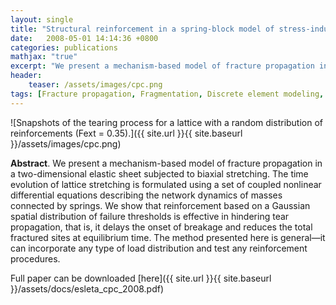 ```yaml
---
layout: single
title: "Structural reinforcement in a spring-block model of stress-induced fracture propagation"
date:   2008-05-01 14:14:36 +0800
categories: publications
mathjax: "true"
excerpt: "We present a mechanism-based model of fracture propagation in a two-dimensional elastic sheet subjected to biaxial stretching."
header:
	teaser: /assets/images/cpc.png
tags: [Fracture propagation, Fragmentation, Discrete element modeling, Reinforcement, Lattice models]
---
```


![Snapshots of the tearing process for a lattice with a random distribution of reinforcements (Fext = 0.35).]({{ site.url }}{{ site.baseurl }}/assets/images/cpc.png)

**Abstract**. We present a mechanism-based model of fracture propagation in a two-dimensional elastic sheet subjected to biaxial stretching. The time evolution of lattice stretching is formulated using a set of coupled nonlinear differential equations describing the network dynamics of masses connected by springs. We show that reinforcement based on a Gaussian spatial distribution of failure thresholds is effective in hindering tear propagation, that is, it delays the onset of breakage and reduces the total fractured sites at equilibrium time. The method presented here is general—it can incorporate any type of load distribution and test any reinforcement procedures.

Full paper can be downloaded [here]({{ site.url }}{{ site.baseurl }}/assets/docs/esleta_cpc_2008.pdf)
